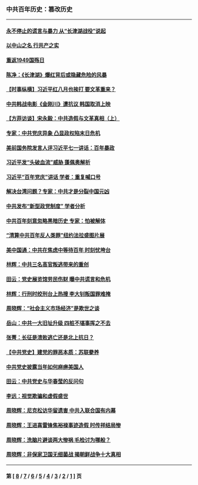 ### 中共百年历史：篡改历史
---
#### [永不停止的谎言与暴力 从“长津湖战役”说起](../../pages/nf1176115/n13494094.md?07220430) 
#### [以中山之名 行共产之实](../../pages/nf1176115/n13346437.md?07220430) 
#### [重返1949国殇日](../../pages/nf1176115/n13346372.md?07220430) 
#### [陈净：《长津湖》爆红背后或隐藏危险的风暴](../../pages/nf1176115/n13314364.md?07220430) 
#### [【时事纵横】习近平红八月也挨打 要文革重来？](../../pages/nf1176115/n13231393.md?07220430) 
#### [中共韩战电影《金刚川》遭抗议 韩国取消上映](../../pages/nf1176115/n13219114.md?07220430) 
#### [【方菲访谈】宋永毅：中共造假与文革真相（上）](../../pages/nf1176115/n13200760.md?07220430) 
#### [专家：中共党庆异象 凸显政权陷末日危机](../../pages/nf1176115/n13067084.md?07220430) 
#### [美前国务院发言人评习近平七一讲话：百年暴政](../../pages/nf1176115/n13066986.md?07220430) 
#### [习近平发“头破血流”威胁 蓬佩奥解析](../../pages/nf1176115/n13063604.md?07220430) 
#### [习近平“百年党庆”讲话 学者：重复喊口号](../../pages/nf1176115/n13061411.md?07220430) 
#### [解决台湾问题？专家：中共才是分裂中国元凶](../../pages/nf1176115/n13060811.md?07220430) 
#### [中共发布“新型政党制度” 学者分析](../../pages/nf1176115/n13056354.md?07220430) 
#### [中共百年刻意忽略黑暗历史 专家：怕被解体](../../pages/nf1176115/n13056056.md?07220430) 
#### [“清算中共百年反人类罪”纽约法拉盛图片展](../../pages/nf1176115/n13052220.md?07220430) 
#### [美中国通：中共在焦虑中等待百年 时刻忧垮台](../../pages/nf1176115/n13048820.md?07220430) 
#### [林辉：中共三名高官叛逃带来的重创](../../pages/nf1176115/n13035206.md?07220430) 
#### [田云：党史展览馆劳民伤财 曝中共谎言和危机](../../pages/nf1176115/n13033900.md?07220430) 
#### [林辉：行刑时绞刑台上热搜 李大钊叛国罪难掩](../../pages/nf1176115/n13031965.md?07220430) 
#### [周晓辉：“社会主义市场经济”是欺世之谈](../../pages/nf1176115/n13024090.md?07220430) 
#### [岳山：中共一大旧址升级 四桩不堪事挥之不去](../../pages/nf1176115/n13021697.md?07220430) 
#### [张菁：长征是溃败逃亡还是北上抗日？](../../pages/nf1176115/n13020585.md?07220430) 
#### [【中共党史】建党的罪恶本质：苏联豢养](../../pages/nf1176115/n13011888.md?07220430) 
#### [中共党史披露当年如何麻痹美国人](../../pages/nf1176115/n12966400.md?07220430) 
#### [田云：中共党史与华春莹的反问句](../../pages/nf1176115/n12765178.md?07220430) 
#### [李远：视觉欺骗和虚假盛世](../../pages/nf1176115/n12993376.md?07220430) 
#### [周晓辉：尼克松访华留遗害 中共入联合国有内幕](../../pages/nf1176115/n12991422.md?07220430) 
#### [周晓辉：王进喜雷锋焦裕禄事迹造假 时传祥结局惨](../../pages/nf1176115/n12985497.md?07220430) 
#### [周晓辉：洗脑片避谈两大惨祸 毛检讨为哪般？](../../pages/nf1176115/n12971285.md?07220430) 
#### [周晓辉：非保家卫国无细菌战 揭朝鲜战争十大真相](../../pages/nf1176115/n12954161.md?07220430) 

---
#### 第 [ [8](./8.md?07220430) / [7](./7.md?07220430) / [6](./6.md?07220430) / [5](./5.md?07220430) / [4](./4.md?07220430) / [3](./3.md?07220430) / [2](./2.md?07220430) / [1](./1.md?07220430) ] 页
